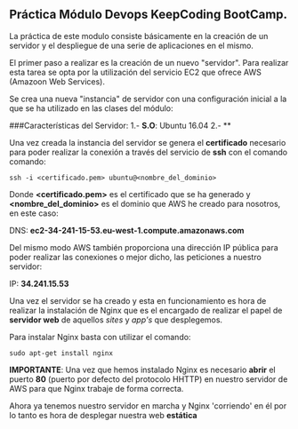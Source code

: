 ## Práctica Módulo Devops KeepCoding BootCamp.

La práctica de este modulo consiste básicamente en la creación de un servidor y el despliegue de una serie de aplicaciones en el mismo.

El primer paso a realizar es la creación de un nuevo "servidor". Para realizar esta tarea se opta por la utilización del servicio EC2 que ofrece AWS (Amazoon Web Services).

Se crea una nueva "instancia" de servidor con una configuración inicial a la que se ha utilizado en las clases del módulo:

###Características del Servidor:
1.- **S.O**: Ubuntu 16.04
2.- **

Una vez creada la instancia del servidor se genera el **certificado** necesario para poder realizar la conexión a través del servicio de **ssh** con el comando comando:

`ssh -i <certificado.pem> ubuntu@<nombre_del_dominio>`

Donde **<certificado.pem>** es el certificado que se ha generado y **<nombre_del_dominio>** es el dominio que AWS he creado para nosotros, en este caso:

DNS: **ec2-34-241-15-53.eu-west-1.compute.amazonaws.com**

Del mismo modo AWS también proporciona una dirección IP pública para poder realizar las conexiones o mejor dicho, las peticiones a nuestro servidor:

IP: **34.241.15.53**

Una vez el servidor se ha creado y esta en funcionamiento es hora de realizar la instalación de Nginx que es el encargado de realizar el papel de **servidor web** de aquellos *sites* y *app's* que desplegemos.

Para instalar Nginx basta con utilizar el comando:

`sudo apt-get install nginx`

**IMPORTANTE**: Una vez que hemos instalado Nginx es necesario **abrir** el puerto **80** (puerto por defecto del protocolo HHTTP) en nuestro servidor de AWS para que Nginx trabaje de forma correcta.

Ahora ya tenemos nuestro servidor en marcha y Nginx 'corriendo' en él por lo tanto es hora de desplegar nuestra web **estática**
